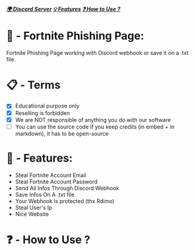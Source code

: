 ##### [🌍 Discord Server](https://discord.gg/rNbcUvV7) [💡 Features](https://github.com/Ib69/fortnite-phishing/blob/main/README.md#---features) [❓ How to Use ?](https://github.com/Ib69/fortnite-phishing/blob/main/README.md#---how-to-use-) 

# 🎣 - Fortnite Phishing Page:
Fortnite Phishing Page working with Discord webhook or save it on a .txt file.

# 📋 - Terms
- [x] Educational purpose only
- [x] Reselling is forbidden
- [x] We are NOT responsible of anything you do with our software
- [ ] You can use the source code if you keep credits (in embed + in markdown), it has to be open-source

# 📜 - Features:

- Steal Fortnite Account Email
- Steal Fortnite Account Password
- Send All Infos Through Discord Webhook
- Save Infos On A .txt file
- Your Webhook Is protected (thx Rdimo)
- Steal User's Ip
- Nice Website

# ❓ - How to Use ?
